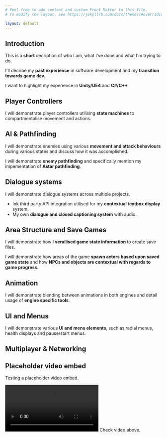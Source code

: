 ```yaml
---
# Feel free to add content and custom Front Matter to this file.
# To modify the layout, see https://jekyllrb.com/docs/themes/#overriding-theme-defaults

layout: default
---
```


## Introduction

This is a **short** decription of who I am, what I've done and what I'm trying to do.

I'll decribe my **past experience** in software development and my **transition towards game dev.**

I want to highlight my experience in **Unity/UE4** and **C#/C++**


## Player Controllers

I will demonstrate player controllers utilising **state machines** to compartmentalise movement and actions.


## AI & Pathfinding

I will demonstrate enemies using various **movement and attack behaviours** during various states and discuss how it was accomplished.

I will demonstrate **enemy pathfinding** and specifically mention my impementation of **Astar pathfinding**.

## Dialogue systems

I will demonstrate dialogue systems across multiple projects. 
- Ink third party API integration utilised for my **contextual textbox display** system.
- My own **dialogue and closed captioning system** with audio.


## Area Structure and Save Games

I will demonstrate how I **serailised game state information** to create save files.

I will demonstrate how areas of the game **spawn actors based upon saved game state** and how **NPCs and objects are contextual with regards to game progress.**


## Animation

I will demonstrate blending between animations in both engines and detail usage of **engine specific tools**.


## UI and Menus

I will demonstrate various **UI and menu elements**, such as radial menus, health displays and pause/start menus.


## Multiplayer & Networking


## Placeholder video embed

Testing a placeholder video embed.

<video src="https://user-images.githubusercontent.com/69112024/143461891-da157848-f3d9-4156-8a6f-d4105aacff7e.mp4" controls="controls" style="max-width: 730px;">
</video>
Check video above.

